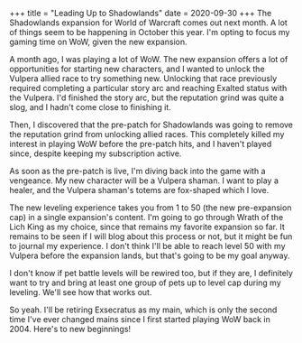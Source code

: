 +++
title = "Leading Up to Shadowlands"
date = 2020-09-30
+++
The Shadowlands expansion for World of Warcraft comes out next month. A lot of things seem to be happening in October this year. I'm opting to focus my gaming time on WoW, given the new expansion.

A month ago, I was playing a lot of WoW. The new expansion offers a lot of opportunities for starting new characters, and I wanted to unlock the Vulpera allied race to try something new. Unlocking that race previously required completing a particular story arc and reaching Exalted status with the Vulpera. I'd finished the story arc, but the reputation grind was quite a slog, and I hadn't come close to finishing it.

Then, I discovered that the pre-patch for Shadowlands was going to remove the reputation grind from unlocking allied races. This completely killed my interest in playing WoW before the pre-patch hits, and I haven't played since, despite keeping my subscription active.

As soon as the pre-patch is live, I'm diving back into the game with a vengeance. My new character will be a Vulpera shaman. I want to play a healer, and the Vulpera shaman's totems are fox-shaped which I love.

The new leveling experience takes you from 1 to 50 (the new pre-expansion cap) in a single expansion's content. I'm going to go through Wrath of the Lich King as my choice, since that remains my favorite expansion so far. It remains to be seen if I will blog about this process or not, but it might be fun to journal my experience. I don't think I'll be able to reach level 50 with my Vulpera before the expansion lands, but that's going to be my goal anyway.

I don't know if pet battle levels will be rewired too, but if they are, I definitely want to try and bring at least one group of pets up to level cap during my leveling. We'll see how that works out.

So yeah. I'll be retiring Exsecratus as my main, which is only the second time I've ever changed mains since I first started playing WoW back in 2004. Here's to new beginnings!
